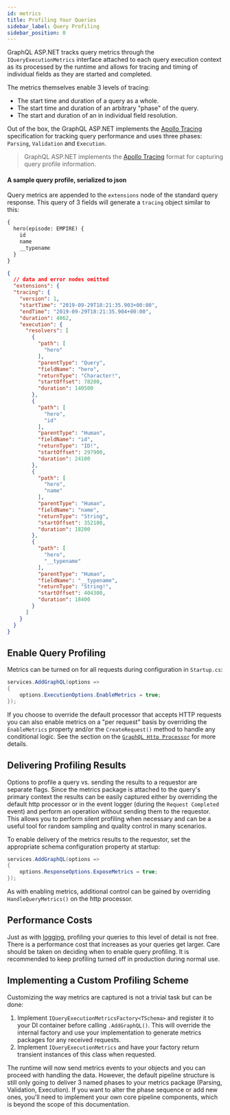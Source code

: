 ```yaml
---
id: metrics
title: Profiling Your Queries
sidebar_label: Query Profiling
sidebar_position: 0
---
```


GraphQL ASP.NET tracks query metrics through the `IQueryExecutionMetrics` interface attached to each query execution context as its processed by the runtime and allows for tracing and timing of individual fields as they are started and completed.

The metrics themselves enable 3 levels of tracing:

-   The start time and duration of a query as a whole.
-   The start time and duration of an arbitrary "phase" of the query.
-   The start and duration of an in individual field resolution.

Out of the box, the GraphQL ASP.NET implements the [Apollo Tracing](https://github.com/apollographql/apollo-tracing) specification for tracking query performance and uses three phases: `Parsing`, `Validation` and `Execution`.

> GraphQL ASP.NET implements the [Apollo Tracing](https://github.com/apollographql/apollo-tracing) format for capturing query profile information.

#### A sample query profile, serialized to json

Query metrics are appended to the `extensions` node of the standard query response. This query of 3 fields will generate a `tracing` object similar to this:

```graphql title="Sample Query"
{
  hero(episode: EMPIRE) {
    id
    name
    __typename
  }
}
```

```json title="Profile Results"
{
  // data and error nodes omitted
  "extensions": {
  "tracing": {
    "version": 1,
    "startTime": "2019-09-29T18:21:35.903+00:00",
    "endTime": "2019-09-29T18:21:35.904+00:00",
    "duration": 4862,
    "execution": {
      "resolvers": [
        {
          "path": [
            "hero"
          ],
          "parentType": "Query",
          "fieldName": "hero",
          "returnType": "Character!",
          "startOffset": 78200,
          "duration": 140500
        },
        {
          "path": [
            "hero",
            "id"
          ],
          "parentType": "Human",
          "fieldName": "id",
          "returnType": "ID!",
          "startOffset": 297900,
          "duration": 24100
        },
        {
          "path": [
            "hero",
            "name"
          ],
          "parentType": "Human",
          "fieldName": "name",
          "returnType": "String",
          "startOffset": 352100,
          "duration": 18200
        },
        {
          "path": [
            "hero",
            "__typename"
          ],
          "parentType": "Human",
          "fieldName": "__typename",
          "returnType": "String!",
          "startOffset": 404300,
          "duration": 18400
        }
      ]
    }
  }
}
```

## Enable Query Profiling

Metrics can be turned on for all requests during configuration in `Startup.cs`:

```csharp title="Enable Metrics at Startup"
services.AddGraphQL(options =>
{
    options.ExecutionOptions.EnableMetrics = true;
});
```

If you choose to override the default processor that accepts HTTP requests you can also enable metrics on a "per request" basis by overriding the `EnableMetrics` property and/or the `CreateRequest()` method to handle any conditional logic. See the section on the [`GraphQL Http Processor`](../reference/http-processor) for more details.

## Delivering Profiling Results

Options to profile a query vs. sending the results to a requestor are separate flags. Since the metrics package is attached to the query's primary context the results can be easily captured either by overriding the default http processor or in the event logger (during the `Request Completed` event) and perform an operation without sending them to the requestor. This allows you to perform silent profiling when necessary and can be a useful tool for random sampling and quality control in many scenarios.

To enable delivery of the metrics results to the requestor, set the appropriate schema configuration property at startup:

```csharp title="Expose Metrics at Startup"
services.AddGraphQL(options =>
{
    options.ResponseOptions.ExposeMetrics = true;
});
```

As with enabling metrics, additional control can be gained by overriding `HandleQueryMetrics()` on the http processor.

## Performance Costs

Just as with [logging](../logging/structured-logging), profiling your queries to this level of detail is not free. There is a performance cost that increases as your queries get larger. Care should be taken on deciding when to enable query profiling. It is recommended to keep profiling turned off in production during normal use.

## Implementing a Custom Profiling Scheme

Customizing the way metrics are captured is not a trivial task but can be done:

1.  Implement `IQueryExecutionMetricsFactory<TSchema>` and register it to your DI container before calling `.AddGraphQL()`. This will override the internal factory and use your implementation to generate metrics packages for any received requests.
2.  Implement `IQueryExecutionMetrics` and have your factory return transient instances of this class when requested.

The runtime will now send metrics events to your objects and you can proceed with handling the data. However, the default pipeline structure is still only going to deliver 3 named phases to your metrics package (Parsing, Validation, Execution). If you want to alter the phase sequence or add new ones, you'll need to implement your own core pipeline components, which is beyond the scope of this documentation.